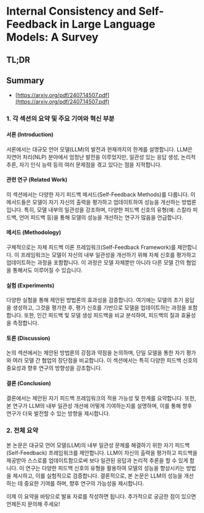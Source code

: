 # Internal Consistency and Self-Feedback in Large Language Models: A Survey
## TL;DR
## Summary
- [https://arxiv.org/pdf/2407.14507.pdf](https://arxiv.org/pdf/2407.14507.pdf)

### 1. 각 섹션의 요약 및 주요 기여와 혁신 부분

#### 서론 (Introduction)
서론에서는 대규모 언어 모델(LLM)의 발전과 현재까지의 한계를 설명합니다. LLM은 자연어 처리(NLP) 분야에서 엄청난 발전을 이루었지만, 일관성 있는 응답 생성, 논리적 추론, 자기 인식 능력 등의 여러 문제점을 겪고 있다는 점을 지적합니다.

#### 관련 연구 (Related Work)
이 섹션에서는 다양한 자기 피드백 메서드(Self-Feedback Methods)를 다룹니다. 이 메서드들은 모델이 자기 자신의 출력을 평가하고 업데이트하여 성능을 개선하는 방법론입니다. 특히, 모델 내부의 일관성을 강조하며, 다양한 피드백 신호의 유형(예: 스칼라 피드백, 언어 피드백 등)을 통해 모델의 성능을 개선하는 연구가 많음을 언급합니다.

#### 메서드 (Methodology)
구체적으로는 자체 피드백 이론 프레임워크(Self-Feedback Framework)를 제안합니다. 이 프레임워크는 모델이 자신의 내부 일관성을 개선하기 위해 자체 신호를 평가하고 업데이트하는 과정을 포함합니다. 이 과정은 모델 자체뿐만 아니라 다른 모델 간의 협업을 통해서도 이루어질 수 있습니다.

#### 실험 (Experiments)
다양한 실험을 통해 제안된 방법론의 효과성을 검증합니다. 여기에는 모델의 초기 응답을 생성하고, 그것을 평가한 후, 평가 신호를 기반으로 모델을 업데이트하는 과정을 포함합니다. 또한, 인간 피드백 및 모델 생성 피드백을 비교 분석하여, 피드백의 질과 효율성을 측정합니다.

#### 토론 (Discussion)
논의 섹션에서는 제안된 방법론의 강점과 약점을 논의하며, 단일 모델을 통한 자기 평가와 여러 모델 간 협업의 장단점을 비교합니다. 이 섹션에서는 특히 다양한 피드백 신호의 중요성과 향후 연구의 방향성을 강조합니다.

#### 결론 (Conclusion)
결론에서는 제안된 자기 피드백 프레임워크의 적용 가능성 및 한계를 요약합니다. 또한, 본 연구가 LLM의 내부 일관성 개선에 어떻게 기여하는지를 설명하며, 이를 통해 향후 연구가 더욱 발전할 수 있는 방향을 제시합니다.

### 2. 전체 요약

본 논문은 대규모 언어 모델(LLM)의 내부 일관성 문제를 해결하기 위한 자기 피드백(Self-Feedback) 프레임워크를 제안합니다. LLM이 자신의 출력을 평가하고 피드백을 제공받아 스스로를 업데이트함으로써 보다 일관된 응답과 논리적 추론을 할 수 있게 합니다. 이 연구는 다양한 피드백 신호의 유형을 활용하여 모델의 성능을 향상시키는 방법을 제시하고, 이를 실험적으로 검증합니다. 결론적으로, 본 논문은 LLM의 성능을 개선하는 데 중요한 기여를 하며, 향후 연구의 가능성을 제시합니다.

이제 이 요약을 바탕으로 발표 자료를 작성하면 됩니다. 추가적으로 궁금한 점이 있으면 언제든지 문의해 주세요!